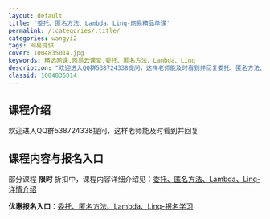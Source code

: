 ```yaml
---
layout: default
title: '委托、匿名方法、Lambda、Linq-网易精品单课'
permalink: /:categories/:title/
categories: wangyi2
tags: 网易提供
cover: 1004835014.jpg
keywords: 精选网课,网易云课堂,委托、匿名方法、Lambda、Linq
description: "欢迎进入QQ群538724338提问，这样老师能及时看到并回复委托、匿名方法、Lambda、Linq"
classid: 1004835014
---
```


## 课程介绍

欢迎进入QQ群538724338提问，这样老师能及时看到并回复

## 课程内容与报名入口

部分课程 **限时** 折扣中，课程内容详细介绍见：[委托、匿名方法、Lambda、Linq-详情介绍](https://study.163.com/course/introduction/1004835014.htm?share=1&shareId=1025206652&utm_campaign=share&utm_medium=iphoneShare&utm_source=&utm_u=1025206652)

**优惠报名入口**：[委托、匿名方法、Lambda、Linq-报名学习](https://study.163.com/course/introduction/1004835014.htm?share=1&shareId=1025206652&utm_campaign=share&utm_medium=iphoneShare&utm_source=&utm_u=1025206652)

